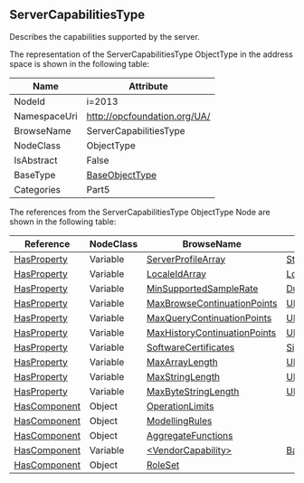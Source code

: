 <!-- objecttype -->
## ServerCapabilitiesType
Describes the capabilities supported by the server.  
<!-- end of text -->
The representation of the ServerCapabilitiesType ObjectType in the address space is shown in the following table:  

|Name|Attribute|
|---|---|
|NodeId|i=2013|
|NamespaceUri|http://opcfoundation.org/UA/|
|BrowseName|ServerCapabilitiesType|
|NodeClass|ObjectType|
|IsAbstract|False|
|BaseType|[BaseObjectType](../../../Part5/ObjectTypes/BaseObjectType/readme.md)|
|Categories|Part5|

The references from the ServerCapabilitiesType ObjectType Node are shown in the following table:  

|Reference|NodeClass|BrowseName|DataType|TypeDefinition|ModellingRule|
|---|---|---|---|---|---|
|[HasProperty](../../../Part3/ReferenceTypes/HasProperty/readme.md)|Variable|[ServerProfileArray](#ServerProfileArray)|[String](../../../Part3/DataTypes/String/readme.md)[]|[PropertyType](../../Part5/VariableTypes/PropertyType/readme.md)|[Mandatory](../../Objects/Mandatory/readme.md)|
|[HasProperty](../../../Part3/ReferenceTypes/HasProperty/readme.md)|Variable|[LocaleIdArray](#LocaleIdArray)|[LocaleId](../../../Part3/DataTypes/LocaleId/readme.md)[]|[PropertyType](../../Part5/VariableTypes/PropertyType/readme.md)|[Mandatory](../../Objects/Mandatory/readme.md)|
|[HasProperty](../../../Part3/ReferenceTypes/HasProperty/readme.md)|Variable|[MinSupportedSampleRate](#MinSupportedSampleRate)|[Duration](../../../Part3/DataTypes/Duration/readme.md)|[PropertyType](../../Part5/VariableTypes/PropertyType/readme.md)|[Mandatory](../../Objects/Mandatory/readme.md)|
|[HasProperty](../../../Part3/ReferenceTypes/HasProperty/readme.md)|Variable|[MaxBrowseContinuationPoints](#MaxBrowseContinuationPoints)|[UInt16](../../../Part3/DataTypes/UInt16/readme.md)|[PropertyType](../../Part5/VariableTypes/PropertyType/readme.md)|[Mandatory](../../Objects/Mandatory/readme.md)|
|[HasProperty](../../../Part3/ReferenceTypes/HasProperty/readme.md)|Variable|[MaxQueryContinuationPoints](#MaxQueryContinuationPoints)|[UInt16](../../../Part3/DataTypes/UInt16/readme.md)|[PropertyType](../../Part5/VariableTypes/PropertyType/readme.md)|[Mandatory](../../Objects/Mandatory/readme.md)|
|[HasProperty](../../../Part3/ReferenceTypes/HasProperty/readme.md)|Variable|[MaxHistoryContinuationPoints](#MaxHistoryContinuationPoints)|[UInt16](../../../Part3/DataTypes/UInt16/readme.md)|[PropertyType](../../Part5/VariableTypes/PropertyType/readme.md)|[Mandatory](../../Objects/Mandatory/readme.md)|
|[HasProperty](../../../Part3/ReferenceTypes/HasProperty/readme.md)|Variable|[SoftwareCertificates](#SoftwareCertificates)|[SignedSoftwareCertificate](../../../Part4/DataTypes/SignedSoftwareCertificate/readme.md)[]|[PropertyType](../../Part5/VariableTypes/PropertyType/readme.md)|[Mandatory](../../Objects/Mandatory/readme.md)|
|[HasProperty](../../../Part3/ReferenceTypes/HasProperty/readme.md)|Variable|[MaxArrayLength](#MaxArrayLength)|[UInt32](../../../Part3/DataTypes/UInt32/readme.md)|[PropertyType](../../Part5/VariableTypes/PropertyType/readme.md)|[Optional](../../Objects/Optional/readme.md)|
|[HasProperty](../../../Part3/ReferenceTypes/HasProperty/readme.md)|Variable|[MaxStringLength](#MaxStringLength)|[UInt32](../../../Part3/DataTypes/UInt32/readme.md)|[PropertyType](../../Part5/VariableTypes/PropertyType/readme.md)|[Optional](../../Objects/Optional/readme.md)|
|[HasProperty](../../../Part3/ReferenceTypes/HasProperty/readme.md)|Variable|[MaxByteStringLength](#MaxByteStringLength)|[UInt32](../../../Part3/DataTypes/UInt32/readme.md)|[PropertyType](../../Part5/VariableTypes/PropertyType/readme.md)|[Optional](../../Objects/Optional/readme.md)|
|[HasComponent](../../../Part3/ReferenceTypes/HasComponent/readme.md)|Object|[OperationLimits](#OperationLimits)||[OperationLimitsType](../../Part5/ObjectTypes/OperationLimitsType/readme.md)|[Optional](../../Objects/Optional/readme.md)|
|[HasComponent](../../../Part3/ReferenceTypes/HasComponent/readme.md)|Object|[ModellingRules](#ModellingRules)||[FolderType](../../Part5/ObjectTypes/FolderType/readme.md)|[Mandatory](../../Objects/Mandatory/readme.md)|
|[HasComponent](../../../Part3/ReferenceTypes/HasComponent/readme.md)|Object|[AggregateFunctions](#AggregateFunctions)||[FolderType](../../Part5/ObjectTypes/FolderType/readme.md)|[Mandatory](../../Objects/Mandatory/readme.md)|
|[HasComponent](../../../Part3/ReferenceTypes/HasComponent/readme.md)|Variable|[&lt;VendorCapability&gt;](#&lt;VendorCapability&gt;)|[BaseDataType](../../../Part3/DataTypes/BaseDataType/readme.md)|[ServerVendorCapabilityType](../../Part5/VariableTypes/ServerVendorCapabilityType/readme.md)|[OptionalPlaceholder](../../Objects/OptionalPlaceholder/readme.md)|
|[HasComponent](../../../Part3/ReferenceTypes/HasComponent/readme.md)|Object|[RoleSet](#RoleSet)||[RoleSetType](../../Part5/ObjectTypes/RoleSetType/readme.md)|[Optional](../../Objects/Optional/readme.md)|


